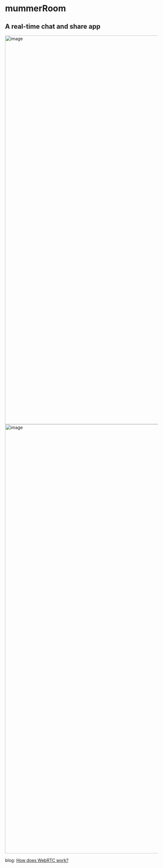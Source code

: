 # mummerRoom

## A real-time chat and share app

<img width="1280" alt="image" src="https://user-images.githubusercontent.com/59107999/171157374-5623b3e1-9d0c-4a25-92dc-ba550f84d848.png">

<img width="1413" alt="image" src="https://user-images.githubusercontent.com/59107999/171158046-6184d3f2-affc-4a46-be16-04354f050cc4.png">

blog: [How does WebRTC work?](https://medium.com/agora-io/how-does-webrtc-work-996748603141)

